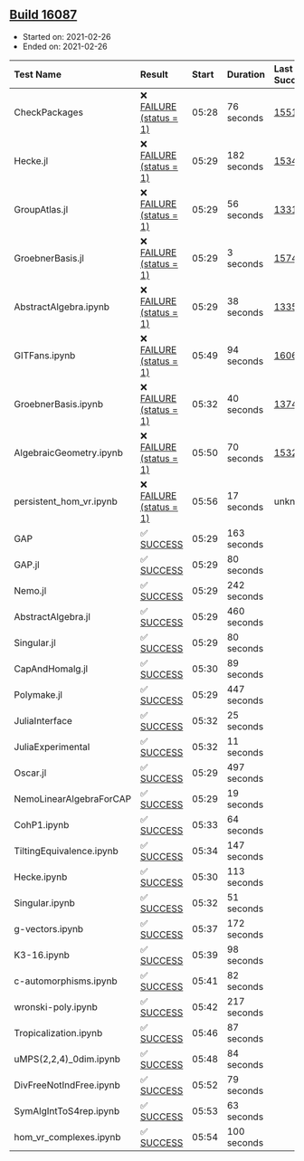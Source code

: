 ## [Build 16087](https://oscarci.mathematik.uni-kl.de/job/oscar/16087/)

* Started on: 2021-02-26
* Ended on: 2021-02-26

| Test Name    | Result | Start | Duration | Last Success | First Failure |
|:-------------|:-------|:------|:---------|:-------------|:--------------|
| CheckPackages | ❌ [FAILURE (status = 1)](https://oscarci.mathematik.uni-kl.de/job/oscar/16087/artifact/logs/build-16087/CheckPackages.log) | 05:28 | 76 seconds | [15514](https://oscarci.mathematik.uni-kl.de/job/oscar/15514/) | [15515](https://oscarci.mathematik.uni-kl.de/job/oscar/15515/) |
| Hecke.jl | ❌ [FAILURE (status = 1)](https://oscarci.mathematik.uni-kl.de/job/oscar/16087/artifact/logs/build-16087/Hecke.jl.log) | 05:29 | 182 seconds | [15344](https://oscarci.mathematik.uni-kl.de/job/oscar/15344/) | [15348](https://oscarci.mathematik.uni-kl.de/job/oscar/15348/) |
| GroupAtlas.jl | ❌ [FAILURE (status = 1)](https://oscarci.mathematik.uni-kl.de/job/oscar/16087/artifact/logs/build-16087/GroupAtlas.jl.log) | 05:29 | 56 seconds | [13311](https://oscarci.mathematik.uni-kl.de/job/oscar/13311/) | [13312](https://oscarci.mathematik.uni-kl.de/job/oscar/13312/) |
| GroebnerBasis.jl | ❌ [FAILURE (status = 1)](https://oscarci.mathematik.uni-kl.de/job/oscar/16087/artifact/logs/build-16087/GroebnerBasis.jl.log) | 05:29 | 3 seconds | [15745](https://oscarci.mathematik.uni-kl.de/job/oscar/15745/) | [15746](https://oscarci.mathematik.uni-kl.de/job/oscar/15746/) |
| AbstractAlgebra.ipynb | ❌ [FAILURE (status = 1)](https://oscarci.mathematik.uni-kl.de/job/oscar/16087/artifact/logs/build-16087/AbstractAlgebra.ipynb.log) | 05:29 | 38 seconds | [13355](https://oscarci.mathematik.uni-kl.de/job/oscar/13355/) | [13356](https://oscarci.mathematik.uni-kl.de/job/oscar/13356/) |
| GITFans.ipynb | ❌ [FAILURE (status = 1)](https://oscarci.mathematik.uni-kl.de/job/oscar/16087/artifact/logs/build-16087/GITFans.ipynb.log) | 05:49 | 94 seconds | [16068](https://oscarci.mathematik.uni-kl.de/job/oscar/16068/) | [16069](https://oscarci.mathematik.uni-kl.de/job/oscar/16069/) |
| GroebnerBasis.ipynb | ❌ [FAILURE (status = 1)](https://oscarci.mathematik.uni-kl.de/job/oscar/16087/artifact/logs/build-16087/GroebnerBasis.ipynb.log) | 05:32 | 40 seconds | [13748](https://oscarci.mathematik.uni-kl.de/job/oscar/13748/) | [13749](https://oscarci.mathematik.uni-kl.de/job/oscar/13749/) |
| AlgebraicGeometry.ipynb | ❌ [FAILURE (status = 1)](https://oscarci.mathematik.uni-kl.de/job/oscar/16087/artifact/logs/build-16087/AlgebraicGeometry.ipynb.log) | 05:50 | 70 seconds | [15322](https://oscarci.mathematik.uni-kl.de/job/oscar/15322/) | [15323](https://oscarci.mathematik.uni-kl.de/job/oscar/15323/) |
| persistent_hom_vr.ipynb | ❌ [FAILURE (status = 1)](https://oscarci.mathematik.uni-kl.de/job/oscar/16087/artifact/logs/build-16087/persistent_hom_vr.ipynb.log) | 05:56 | 17 seconds | unknown | unknown |
| GAP | ✅ [SUCCESS](https://oscarci.mathematik.uni-kl.de/job/oscar/16087/artifact/logs/build-16087/GAP.log) | 05:29 | 163 seconds |  |  |
| GAP.jl | ✅ [SUCCESS](https://oscarci.mathematik.uni-kl.de/job/oscar/16087/artifact/logs/build-16087/GAP.jl.log) | 05:29 | 80 seconds |  |  |
| Nemo.jl | ✅ [SUCCESS](https://oscarci.mathematik.uni-kl.de/job/oscar/16087/artifact/logs/build-16087/Nemo.jl.log) | 05:29 | 242 seconds |  |  |
| AbstractAlgebra.jl | ✅ [SUCCESS](https://oscarci.mathematik.uni-kl.de/job/oscar/16087/artifact/logs/build-16087/AbstractAlgebra.jl.log) | 05:29 | 460 seconds |  |  |
| Singular.jl | ✅ [SUCCESS](https://oscarci.mathematik.uni-kl.de/job/oscar/16087/artifact/logs/build-16087/Singular.jl.log) | 05:29 | 80 seconds |  |  |
| CapAndHomalg.jl | ✅ [SUCCESS](https://oscarci.mathematik.uni-kl.de/job/oscar/16087/artifact/logs/build-16087/CapAndHomalg.jl.log) | 05:30 | 89 seconds |  |  |
| Polymake.jl | ✅ [SUCCESS](https://oscarci.mathematik.uni-kl.de/job/oscar/16087/artifact/logs/build-16087/Polymake.jl.log) | 05:29 | 447 seconds |  |  |
| JuliaInterface | ✅ [SUCCESS](https://oscarci.mathematik.uni-kl.de/job/oscar/16087/artifact/logs/build-16087/JuliaInterface.log) | 05:32 | 25 seconds |  |  |
| JuliaExperimental | ✅ [SUCCESS](https://oscarci.mathematik.uni-kl.de/job/oscar/16087/artifact/logs/build-16087/JuliaExperimental.log) | 05:32 | 11 seconds |  |  |
| Oscar.jl | ✅ [SUCCESS](https://oscarci.mathematik.uni-kl.de/job/oscar/16087/artifact/logs/build-16087/Oscar.jl.log) | 05:29 | 497 seconds |  |  |
| NemoLinearAlgebraForCAP | ✅ [SUCCESS](https://oscarci.mathematik.uni-kl.de/job/oscar/16087/artifact/logs/build-16087/NemoLinearAlgebraForCAP.log) | 05:29 | 19 seconds |  |  |
| CohP1.ipynb | ✅ [SUCCESS](https://oscarci.mathematik.uni-kl.de/job/oscar/16087/artifact/logs/build-16087/CohP1.ipynb.log) | 05:33 | 64 seconds |  |  |
| TiltingEquivalence.ipynb | ✅ [SUCCESS](https://oscarci.mathematik.uni-kl.de/job/oscar/16087/artifact/logs/build-16087/TiltingEquivalence.ipynb.log) | 05:34 | 147 seconds |  |  |
| Hecke.ipynb | ✅ [SUCCESS](https://oscarci.mathematik.uni-kl.de/job/oscar/16087/artifact/logs/build-16087/Hecke.ipynb.log) | 05:30 | 113 seconds |  |  |
| Singular.ipynb | ✅ [SUCCESS](https://oscarci.mathematik.uni-kl.de/job/oscar/16087/artifact/logs/build-16087/Singular.ipynb.log) | 05:32 | 51 seconds |  |  |
| g-vectors.ipynb | ✅ [SUCCESS](https://oscarci.mathematik.uni-kl.de/job/oscar/16087/artifact/logs/build-16087/g-vectors.ipynb.log) | 05:37 | 172 seconds |  |  |
| K3-16.ipynb | ✅ [SUCCESS](https://oscarci.mathematik.uni-kl.de/job/oscar/16087/artifact/logs/build-16087/K3-16.ipynb.log) | 05:39 | 98 seconds |  |  |
| c-automorphisms.ipynb | ✅ [SUCCESS](https://oscarci.mathematik.uni-kl.de/job/oscar/16087/artifact/logs/build-16087/c-automorphisms.ipynb.log) | 05:41 | 82 seconds |  |  |
| wronski-poly.ipynb | ✅ [SUCCESS](https://oscarci.mathematik.uni-kl.de/job/oscar/16087/artifact/logs/build-16087/wronski-poly.ipynb.log) | 05:42 | 217 seconds |  |  |
| Tropicalization.ipynb | ✅ [SUCCESS](https://oscarci.mathematik.uni-kl.de/job/oscar/16087/artifact/logs/build-16087/Tropicalization.ipynb.log) | 05:46 | 87 seconds |  |  |
| uMPS(2,2,4)_0dim.ipynb | ✅ [SUCCESS](https://oscarci.mathematik.uni-kl.de/job/oscar/16087/artifact/logs/build-16087/uMPS-2-2-4-_0dim.ipynb.log) | 05:48 | 84 seconds |  |  |
| DivFreeNotIndFree.ipynb | ✅ [SUCCESS](https://oscarci.mathematik.uni-kl.de/job/oscar/16087/artifact/logs/build-16087/DivFreeNotIndFree.ipynb.log) | 05:52 | 79 seconds |  |  |
| SymAlgIntToS4rep.ipynb | ✅ [SUCCESS](https://oscarci.mathematik.uni-kl.de/job/oscar/16087/artifact/logs/build-16087/SymAlgIntToS4rep.ipynb.log) | 05:53 | 63 seconds |  |  |
| hom_vr_complexes.ipynb | ✅ [SUCCESS](https://oscarci.mathematik.uni-kl.de/job/oscar/16087/artifact/logs/build-16087/hom_vr_complexes.ipynb.log) | 05:54 | 100 seconds |  |  |

